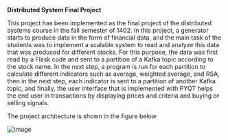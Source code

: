 **Distributed System Final Project**


This project has been implemented as the final project of the distributed systems course in the fall semester of 1402.
In this project, a generator starts to produce data in the form of financial data, and the main task of the students was to implement a scalable system to read and analyze
this data that was produced for different stocks. For this purpose, the data was first read by a Flask code and sent to a partition of a Kafka topic according to the stock name.
In the next step, a program is run for each partition to calculate different indicators such as average, weighted average, and RSA, then in the next step,
each indicator is sent to a partition of another Kafka topic, and finally, the user interface that is implemented with PYQT helps the end user in transactions
by displaying prices and criteria and buying or selling signals.


The project architecture is shown in the figure below

![image](https://github.com/ahderakhshan/DS_project/assets/56085287/01522575-5c4f-4237-9fdc-13276d4519d5)
